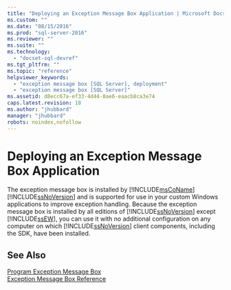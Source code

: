 ```yaml
---
title: "Deploying an Exception Message Box Application | Microsoft Docs"
ms.custom: ""
ms.date: "08/15/2016"
ms.prod: "sql-server-2016"
ms.reviewer: ""
ms.suite: ""
ms.technology: 
  - "docset-sql-devref"
ms.tgt_pltfrm: ""
ms.topic: "reference"
helpviewer_keywords: 
  - "exception message box [SQL Server], deployment"
  - "exception message box [SQL Server]"
ms.assetid: d8ecc67a-ef33-4d44-8ae6-eaacb8ca3e74
caps.latest.revision: 18
ms.author: "jhubbard"
manager: "jhubbard"
robots: noindex,nofollow
---
```

# Deploying an Exception Message Box Application
  The exception message box is installed by [!INCLUDE[msCoName](../a9notintoc/includes/msconame-md.md)] [!INCLUDE[ssNoVersion](../a9notintoc/includes/ssnoversion-md.md)] and is supported for use in your custom Windows applications to improve exception handling. Because the exception message box is installed by all editions of [!INCLUDE[ssNoVersion](../a9notintoc/includes/ssnoversion-md.md)] except [!INCLUDE[ssEW](../a9retired/includes/ssew-md.md)], you can use it with no additional configuration on any computer on which [!INCLUDE[ssNoVersion](../a9notintoc/includes/ssnoversion-md.md)] client components, including the SDK, have been installed.  
  
## See Also  
 [Program Exception Message Box](../a9retired/program-exception-message-box.md)   
 [Exception Message Box Reference](../a9retired/exception-message-box-reference.md)  
  
  